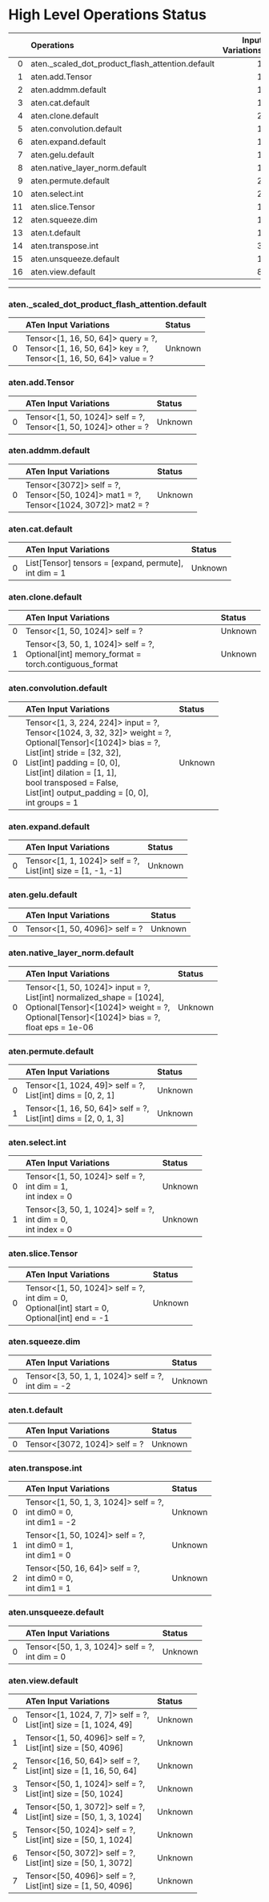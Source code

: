 # High Level Operations Status
|    | Operations                                       |   Input Variations |
|---:|:-------------------------------------------------|-------------------:|
|  0 | aten._scaled_dot_product_flash_attention.default |                  1 |
|  1 | aten.add.Tensor                                  |                  1 |
|  2 | aten.addmm.default                               |                  1 |
|  3 | aten.cat.default                                 |                  1 |
|  4 | aten.clone.default                               |                  2 |
|  5 | aten.convolution.default                         |                  1 |
|  6 | aten.expand.default                              |                  1 |
|  7 | aten.gelu.default                                |                  1 |
|  8 | aten.native_layer_norm.default                   |                  1 |
|  9 | aten.permute.default                             |                  2 |
| 10 | aten.select.int                                  |                  2 |
| 11 | aten.slice.Tensor                                |                  1 |
| 12 | aten.squeeze.dim                                 |                  1 |
| 13 | aten.t.default                                   |                  1 |
| 14 | aten.transpose.int                               |                  3 |
| 15 | aten.unsqueeze.default                           |                  1 |
| 16 | aten.view.default                                |                  8 |
***
### aten._scaled_dot_product_flash_attention.default
|    | ATen Input Variations                                                                                       | Status   |
|---:|:------------------------------------------------------------------------------------------------------------|:---------|
|  0 | Tensor<[1, 16, 50, 64]> query = ?,<br>Tensor<[1, 16, 50, 64]> key = ?,<br>Tensor<[1, 16, 50, 64]> value = ? | Unknown  |
### aten.add.Tensor
|    | ATen Input Variations                                              | Status   |
|---:|:-------------------------------------------------------------------|:---------|
|  0 | Tensor<[1, 50, 1024]> self = ?,<br>Tensor<[1, 50, 1024]> other = ? | Unknown  |
### aten.addmm.default
|    | ATen Input Variations                                                                     | Status   |
|---:|:------------------------------------------------------------------------------------------|:---------|
|  0 | Tensor<[3072]> self = ?,<br>Tensor<[50, 1024]> mat1 = ?,<br>Tensor<[1024, 3072]> mat2 = ? | Unknown  |
### aten.cat.default
|    | ATen Input Variations                                    | Status   |
|---:|:---------------------------------------------------------|:---------|
|  0 | List[Tensor] tensors = [expand, permute],<br>int dim = 1 | Unknown  |
### aten.clone.default
|    | ATen Input Variations                                                                       | Status   |
|---:|:--------------------------------------------------------------------------------------------|:---------|
|  0 | Tensor<[1, 50, 1024]> self = ?                                                              | Unknown  |
|  1 | Tensor<[3, 50, 1, 1024]> self = ?,<br>Optional[int] memory_format = torch.contiguous_format | Unknown  |
### aten.convolution.default
|    | ATen Input Variations                                                                                                                                                                                                                                                                                 | Status   |
|---:|:------------------------------------------------------------------------------------------------------------------------------------------------------------------------------------------------------------------------------------------------------------------------------------------------------|:---------|
|  0 | Tensor<[1, 3, 224, 224]> input = ?,<br>Tensor<[1024, 3, 32, 32]> weight = ?,<br>Optional[Tensor]<[1024]> bias = ?,<br>List[int] stride = [32, 32],<br>List[int] padding = [0, 0],<br>List[int] dilation = [1, 1],<br>bool transposed = False,<br>List[int] output_padding = [0, 0],<br>int groups = 1 | Unknown  |
### aten.expand.default
|    | ATen Input Variations                                          | Status   |
|---:|:---------------------------------------------------------------|:---------|
|  0 | Tensor<[1, 1, 1024]> self = ?,<br>List[int] size = [1, -1, -1] | Unknown  |
### aten.gelu.default
|    | ATen Input Variations          | Status   |
|---:|:-------------------------------|:---------|
|  0 | Tensor<[1, 50, 4096]> self = ? | Unknown  |
### aten.native_layer_norm.default
|    | ATen Input Variations                                                                                                                                                       | Status   |
|---:|:----------------------------------------------------------------------------------------------------------------------------------------------------------------------------|:---------|
|  0 | Tensor<[1, 50, 1024]> input = ?,<br>List[int] normalized_shape = [1024],<br>Optional[Tensor]<[1024]> weight = ?,<br>Optional[Tensor]<[1024]> bias = ?,<br>float eps = 1e-06 | Unknown  |
### aten.permute.default
|    | ATen Input Variations                                              | Status   |
|---:|:-------------------------------------------------------------------|:---------|
|  0 | Tensor<[1, 1024, 49]> self = ?,<br>List[int] dims = [0, 2, 1]      | Unknown  |
|  1 | Tensor<[1, 16, 50, 64]> self = ?,<br>List[int] dims = [2, 0, 1, 3] | Unknown  |
### aten.select.int
|    | ATen Input Variations                                               | Status   |
|---:|:--------------------------------------------------------------------|:---------|
|  0 | Tensor<[1, 50, 1024]> self = ?,<br>int dim = 1,<br>int index = 0    | Unknown  |
|  1 | Tensor<[3, 50, 1, 1024]> self = ?,<br>int dim = 0,<br>int index = 0 | Unknown  |
### aten.slice.Tensor
|    | ATen Input Variations                                                                                 | Status   |
|---:|:------------------------------------------------------------------------------------------------------|:---------|
|  0 | Tensor<[1, 50, 1024]> self = ?,<br>int dim = 0,<br>Optional[int] start = 0,<br>Optional[int] end = -1 | Unknown  |
### aten.squeeze.dim
|    | ATen Input Variations                                 | Status   |
|---:|:------------------------------------------------------|:---------|
|  0 | Tensor<[3, 50, 1, 1, 1024]> self = ?,<br>int dim = -2 | Unknown  |
### aten.t.default
|    | ATen Input Variations         | Status   |
|---:|:------------------------------|:---------|
|  0 | Tensor<[3072, 1024]> self = ? | Unknown  |
### aten.transpose.int
|    | ATen Input Variations                                                   | Status   |
|---:|:------------------------------------------------------------------------|:---------|
|  0 | Tensor<[1, 50, 1, 3, 1024]> self = ?,<br>int dim0 = 0,<br>int dim1 = -2 | Unknown  |
|  1 | Tensor<[1, 50, 1024]> self = ?,<br>int dim0 = 1,<br>int dim1 = 0        | Unknown  |
|  2 | Tensor<[50, 16, 64]> self = ?,<br>int dim0 = 0,<br>int dim1 = 1         | Unknown  |
### aten.unsqueeze.default
|    | ATen Input Variations                             | Status   |
|---:|:--------------------------------------------------|:---------|
|  0 | Tensor<[50, 1, 3, 1024]> self = ?,<br>int dim = 0 | Unknown  |
### aten.view.default
|    | ATen Input Variations                                                | Status   |
|---:|:---------------------------------------------------------------------|:---------|
|  0 | Tensor<[1, 1024, 7, 7]> self = ?,<br>List[int] size = [1, 1024, 49]  | Unknown  |
|  1 | Tensor<[1, 50, 4096]> self = ?,<br>List[int] size = [50, 4096]       | Unknown  |
|  2 | Tensor<[16, 50, 64]> self = ?,<br>List[int] size = [1, 16, 50, 64]   | Unknown  |
|  3 | Tensor<[50, 1, 1024]> self = ?,<br>List[int] size = [50, 1024]       | Unknown  |
|  4 | Tensor<[50, 1, 3072]> self = ?,<br>List[int] size = [50, 1, 3, 1024] | Unknown  |
|  5 | Tensor<[50, 1024]> self = ?,<br>List[int] size = [50, 1, 1024]       | Unknown  |
|  6 | Tensor<[50, 3072]> self = ?,<br>List[int] size = [50, 1, 3072]       | Unknown  |
|  7 | Tensor<[50, 4096]> self = ?,<br>List[int] size = [1, 50, 4096]       | Unknown  |

